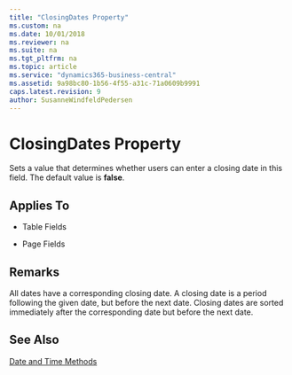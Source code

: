 ```yaml
---
title: "ClosingDates Property"
ms.custom: na
ms.date: 10/01/2018
ms.reviewer: na
ms.suite: na
ms.tgt_pltfrm: na
ms.topic: article
ms.service: "dynamics365-business-central"
ms.assetid: 9a98bc80-1b56-4f55-a31c-71a0609b9991
caps.latest.revision: 9
author: SusanneWindfeldPedersen
---
```


 

# ClosingDates Property
Sets a value that determines whether users can enter a closing date in this field. The default value is **false**.  
  
## Applies To  
  
-   Table Fields  
  
-   Page Fields  
  
## Remarks  
 All dates have a corresponding closing date. A closing date is a period following the given date, but before the next date. Closing dates are sorted immediately after the corresponding date but before the next date.  
  
 <!-- For fields, this property only applies to [Date and Time Methods](date-and-time-methods.md).  -->
  
## See Also  
 [Date and Time Methods](../methods/devenv-date-and-time-methods.md)
